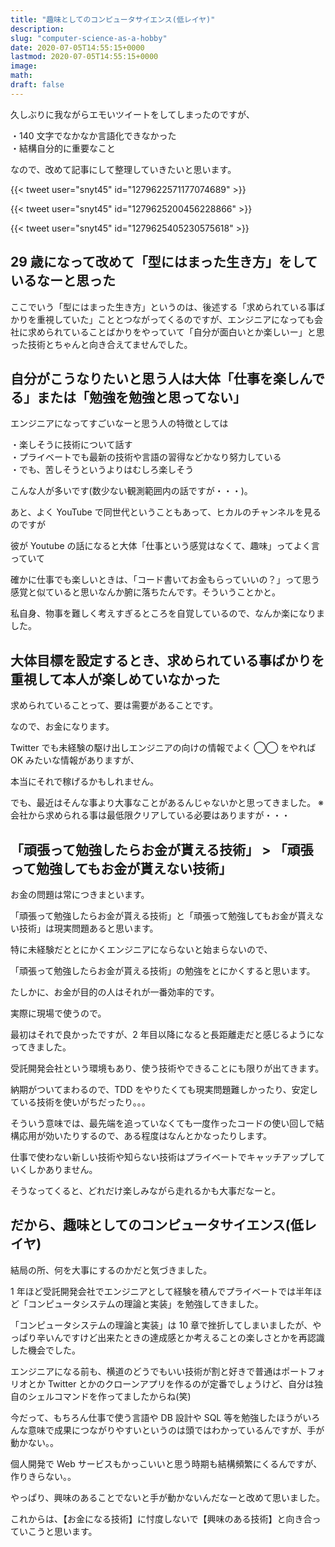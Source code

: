 ```yaml
---
title: "趣味としてのコンピュータサイエンス(低レイヤ)"
description:
slug: "computer-science-as-a-hobby"
date: 2020-07-05T14:55:15+0000
lastmod: 2020-07-05T14:55:15+0000
image:
math:
draft: false
---
```


久しぶりに我ながらエモいツイートをしてしまったのですが、

・140 文字でなかなか言語化できなかった  
・結構自分的に重要なこと

なので、改めて記事にして整理していきたいと思います。

{{< tweet user="snyt45" id="1279622571177074689" >}}

{{< tweet user="snyt45" id="1279625200456228866" >}}

{{< tweet user="snyt45" id="1279625405230575618" >}}

## 29 歳になって改めて「型にはまった生き方」をしているなーと思った

ここでいう「型にはまった生き方」というのは、後述する「求められている事ばかりを重視していた」こととつながってくるのですが、エンジニアになっても会社に求められていることばかりをやっていて「自分が面白いとか楽しいー」と思った技術とちゃんと向き合えてませんでした。

## 自分がこうなりたいと思う人は大体「仕事を楽しんでる」または「勉強を勉強と思ってない」

エンジニアになってすごいなーと思う人の特徴としては

・楽しそうに技術について話す  
・プライベートでも最新の技術や言語の習得などかなり努力している  
・でも、苦しそうというよりはむしろ楽しそう

こんな人が多いです(数少ない観測範囲内の話ですが・・・)。

あと、よく YouTube で同世代ということもあって、ヒカルのチャンネルを見るのですが

彼が Youtube の話になると大体「仕事という感覚はなくて、趣味」ってよく言っていて

確かに仕事でも楽しいときは、「コード書いてお金もらっていいの？」って思う感覚と似ていると思いなんか腑に落ちたんです。そういうことかと。

私自身、物事を難しく考えすぎるところを自覚しているので、なんか楽になりました。

## 大体目標を設定するとき、求められている事ばかりを重視して本人が楽しめていなかった

求められていることって、要は需要があることです。

なので、お金になります。

Twitter でも未経験の駆け出しエンジニアの向けの情報でよく ◯◯ をやれば OK みたいな情報がありますが、

本当にそれで稼げるかもしれません。

でも、最近はそんな事より大事なことがあるんじゃないかと思ってきました。
※会社から求められる事は最低限クリアしている必要はありますが・・・

## 「頑張って勉強したらお金が貰える技術」 > 「頑張って勉強してもお金が貰えない技術」

お金の問題は常につきまといます。

「頑張って勉強したらお金が貰える技術」と「頑張って勉強してもお金が貰えない技術」は現実問題あると思います。

特に未経験だととにかくエンジニアにならないと始まらないので、

「頑張って勉強したらお金が貰える技術」の勉強をとにかくすると思います。

たしかに、お金が目的の人はそれが一番効率的です。

実際に現場で使うので。

最初はそれで良かったですが、2 年目以降になると長距離走だと感じるようになってきました。

受託開発会社という環境もあり、使う技術やできることにも限りが出てきます。

納期がついてまわるので、TDD をやりたくても現実問題難しかったり、安定している技術を使いがちだったり。。。

そういう意味では、最先端を追っていなくても一度作ったコードの使い回しで結構応用が効いたりするので、ある程度はなんとかなったりします。

仕事で使わない新しい技術や知らない技術はプライベートでキャッチアップしていくしかありません。

そうなってくると、どれだけ楽しみながら走れるかも大事だなーと。

## だから、趣味としてのコンピュータサイエンス(低レイヤ)

結局の所、何を大事にするのかだと気づきました。

1 年ほど受託開発会社でエンジニアとして経験を積んでプライベートでは半年ほど「コンピュータシステムの理論と実装」を勉強してきました。

「コンピュータシステムの理論と実装」は 10 章で挫折してしまいましたが、やっぱり辛いんですけど出来たときの達成感とか考えることの楽しさとかを再認識した機会でした。

エンジニアになる前も、横道のどうでもいい技術が割と好きで普通はポートフォリオとか Twitter とかのクローンアプリを作るのが定番でしょうけど、自分は独自のシェルコマンドを作ってましたからね(笑)

今だって、もちろん仕事で使う言語や DB 設計や SQL 等を勉強したほうがいろんな意味で成果につながりやすいというのは頭ではわかっているんですが、手が動かない。。

個人開発で Web サービスもかっこいいと思う時期も結構頻繁にくるんですが、作りきらない。。

やっぱり、興味のあることでないと手が動かないんだなーと改めて思いました。

これからは、【お金になる技術】に忖度しないで【興味のある技術】と向き合っていこうと思います。

